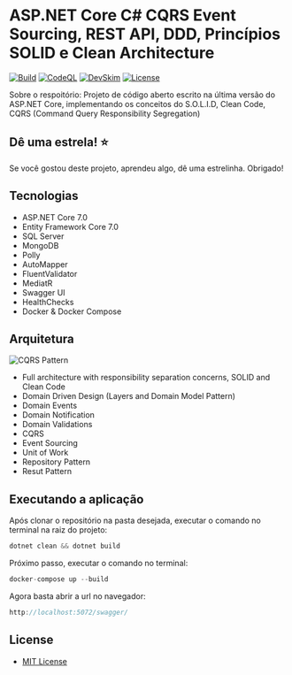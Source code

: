 # ASP.NET Core C# CQRS Event Sourcing, REST API, DDD, Princípios SOLID e Clean Architecture

[![Build](https://github.com/jeangatto/ASP.NET-Core-API-CQRS-EVENT-DDD-SOLID/actions/workflows/dotnet.yml/badge.svg)](https://github.com/jeangatto/ASP.NET-Core-API-CQRS-EVENT-DDD-SOLID/actions/workflows/dotnet.yml)
[![CodeQL](https://github.com/jeangatto/ASP.NET-Core-API-CQRS-EVENT-DDD-SOLID/actions/workflows/codeql-analysis.yml/badge.svg)](https://github.com/jeangatto/ASP.NET-Core-API-CQRS-EVENT-DDD-SOLID/actions/workflows/codeql-analysis.yml)
[![DevSkim](https://github.com/jeangatto/ASP.NET-Core-API-CQRS-EVENT-DDD-SOLID/actions/workflows/devskim-analysis.yml/badge.svg)](https://github.com/jeangatto/ASP.NET-Core-API-CQRS-EVENT-DDD-SOLID/actions/workflows/devskim-analysis.yml)
[![License](https://img.shields.io/github/license/jeangatto/ASP.NET-Core-API-CQRS-EVENT-DDD-SOLID.svg)](LICENSE)

Sobre o respoitório:
Projeto de código aberto escrito na última versão do ASP.NET Core, implementando os conceitos do S.O.L.I.D, Clean Code, CQRS (Command Query Responsibility Segregation)

## Dê uma estrela! ⭐

Se você gostou deste projeto, aprendeu algo, dê uma estrelinha. Obrigado!

## **Tecnologias**

* ASP.NET Core 7.0
* Entity Framework Core 7.0
* SQL Server
* MongoDB
* Polly
* AutoMapper
* FluentValidator
* MediatR
* Swagger UI
* HealthChecks
* Docker & Docker Compose

## **Arquitetura**

![CQRS Pattern](https://raw.githubusercontent.com/jeangatto/ASP.NET-Core-API-CQRS-EVENT-DDD-SOLID/main/cqrs-pattern.png "CQRS Pattern")

* Full architecture with responsibility separation concerns, SOLID and Clean Code
* Domain Driven Design (Layers and Domain Model Pattern)
* Domain Events
* Domain Notification
* Domain Validations
* CQRS
* Event Sourcing
* Unit of Work
* Repository Pattern
* Resut Pattern

## Executando a aplicação

Após clonar o repositório na pasta desejada, executar o comando no terminal na raiz do projeto:

```csharp
dotnet clean && dotnet build
```

Próximo passo, executar o comando no terminal:

```csharp
docker-compose up --build
```

Agora basta abrir a url no navegador:

```csharp
http://localhost:5072/swagger/
```

## License

* [MIT License](https://github.com/jeangatto/ASP.NET-Core-API-CQRS-EVENT-DDD-SOLID/blob/main/LICENSE)
